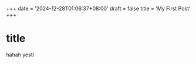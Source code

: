 +++
date = '2024-12-28T01:06:37+08:00'
draft = false
title = 'My First Post'
+++

# title
hahah
yestl
